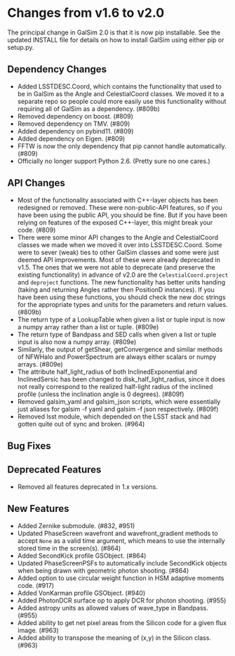 Changes from v1.6 to v2.0
=========================

The principal change in GalSim 2.0 is that it is now pip installable.
See the updated INSTALL file for details on how to install GalSim using
either pip or setup.py.

Dependency Changes
------------------

- Added LSSTDESC.Coord, which contains the functionality that used to be in
  GalSim as the Angle and CelestialCoord classes.  We moved it to a separate
  repo so people could more easily use this functionality without requiring all
  of GalSim as a dependency. (#809b)
- Removed dependency on boost. (#809)
- Removed dependency on TMV. (#809)
- Added dependency on pybind11. (#809)
- Added dependency on Eigen. (#809)
- FFTW is now the only dependency that pip cannot handle automatically. (#809)
- Officially no longer support Python 2.6. (Pretty sure no one cares.)


API Changes
-----------

- Most of the functionality associated with C++-layer objects has been
  redesigned or removed.  These were non-public-API features, so if you have
  been using the public API, you should be fine.  But if you have been relying
  on features of the exposed C++-layer, this might break your code. (#809)
- There were some minor API changes to the Angle and CelestialCoord classes we
  made when we moved it over into LSSTDESC.Coord.  Some were to sever (weak)
  ties to other GalSim classes and some were just deemed API improvements.
  Most of these were already deprecated in v1.5.  The ones that we were not
  able to deprecate (and preserve the existing functionality) in advance of
  v2.0 are the `CelestialCoord.project` and `deproject` functions.  The new
  functionality has better units handing (taking and returning Angles rather
  then PositionD instances).  If you have been using these functions, you
  should check the new doc strings for the appropriate types and units for the
  parameters and return values. (#809b)
- The return type of a LookupTable when given a list or tuple input is now a
  numpy array rather than a list or tuple. (#809e)
- The return type of Bandpass and SED calls when given a list or tuple input
  is also now a numpy array. (#809e)
- Similarly, the output of getShear, getConvergence and similar methods of
  NFWHalo and PowerSpectrum are always either scalars or numpy arrays. (#809e)
- The attribute half_light_radius of both InclinedExponential and
  InclinedSersic has been changed to disk_half_light_radius, since it does
  not really correspond to the realized half-light radius of the inclined
  profile (unless the inclination angle is 0 degrees). (#809f)
- Removed galsim_yaml and galsim_json scripts, which were essentially just
  aliases for galsim -f yaml and galsim -f json respectively. (#809f)
- Removed lsst module, which depended on the LSST stack and had gotten quite
  out of sync and broken. (#964)


Bug Fixes
---------


Deprecated Features
-------------------

- Removed all features deprecated in 1.x versions.


New Features
------------

- Added Zernike submodule. (#832, #951)
- Updated PhaseScreen wavefront and wavefront_gradient methods to accept `None`
  as a valid time argument, which means to use the internally stored time in
  the screen(s). (#864)
- Added SecondKick profile GSObject. (#864)
- Updated PhaseScreenPSFs to automatically include SecondKick objects when
  being drawn with geometric photon shooting. (#864)
- Added option to use circular weight function in HSM adaptive moments code.
  (#917)
- Added VonKarman profile GSObject. (#940)
- Added PhotonDCR surface op to apply DCR for photon shooting. (#955)
- Added astropy units as allowed values of wave_type in Bandpass. (#955)
- Added ability to get net pixel areas from the Silicon code for a given flux
  image. (#963)
- Added ability to transpose the meaning of (x,y) in the Silicon class. (#963)
